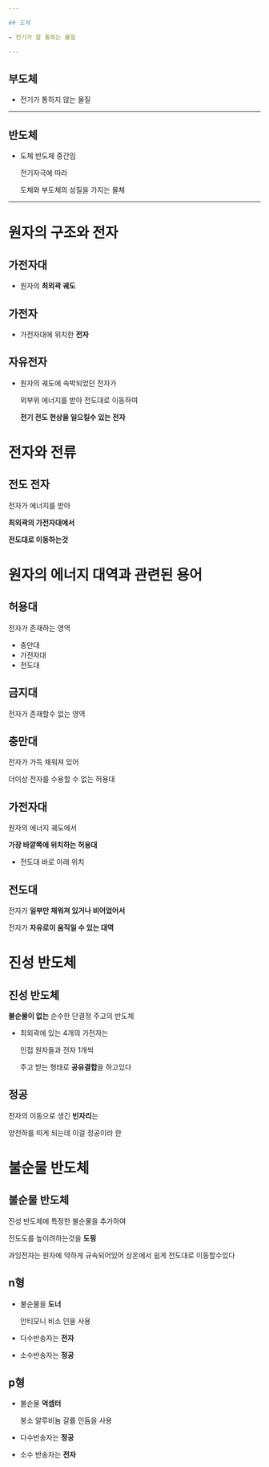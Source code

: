 ```yaml
---

## 도체

- 전기가 잘 통하는 물질

---
```


## 부도체

- 전기가 통하지 않는 물질

---

## 반도체

- 도체 반도체 중간임
    
    전기자극에 따라 
    
    도체와 부도체의 성질을 가지는 물체
    

---

# 원자의 구조와 전자

## 가전자대

- 원자의 **최외곽 궤도**

## 가전자

- 가전자대에 위치한 **전자**

## 자유전자

- 원자의 궤도에 속박되었던 전자가
    
    외부위 에너지를 받아 전도대로 이동하여 
    
    **전기 전도 현상을 일으킬수 있는 전자**
    

# 전자와 전류

## 전도 전자

전자가 에너지를 받아 

**최외곽의 가전자대에서**

**전도대로 이동하는것**

# 원자의 에너지 대역과 관련된 용어

## 허용대

전자가 존재하는 영역

- 충만대
- 가전자대
- 전도대

## 금지대

전자가 존재할수 없는 영역

## 충만대

전자가 가득 채워져 있어 

더이상 전자를 수용할 수 없는 허용대

## 가전자대

원자의 에너지 궤도에서 

**가장 바깥쪽에 위치하는 허용대**

- 전도대 바로 아래 위치

## 전도대

전자가 **일부만 채워져 있거나 비어었어서**

전자가 **자유로이 움직일 수 있는 대역**

# 진성 반도체

## 진성 반도체

**불순물이 없는** 순수한 단결정 주고의 반도체

- 최외곽에 있는 4개의 가전자는
    
    인접 원자들과 전자 1개씩 
    
    주고 받는 형태로 **공유결합**을 하고있다
    

## 정공

전자의 이동으로 생긴 **빈자리**는 

양전하를 띠게 되는데 이걸 정공이라 한

# 불순물 반도체

## 불순물 반도체

진성 반도체에 특정한 불순물을 추가하여

전도도를 높이려하는것을 **도핑**

과잉전자는 원자에 약하게 규속되어있어 상온에서 쉽게 전도대로 이동할수있다

## n형

- 불순물을 **도너**
    
    안티모니 비소 인을 사용
    
- 다수반송자는 **전자**
- 소수반송자는 **정공**

## p형

- 불순물 **억셉터**
    
     붕소 알루비늄 갈륨 인듐을 사용
    
- 다수반송자는 **정공**
- 소수 반송자는 **전자**
